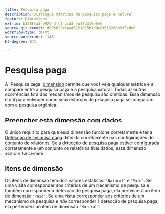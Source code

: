 ```yaml
---
title: Pesquisa paga
description: Distingue métricas de pesquisa paga e natural.
feature: Dimensions
exl-id: b12665a3-e92f-4fc1-acd3-ea17a316e5e5
source-git-commit: d095628e94a45221815b1d08e35132de09f5ed8f
workflow-type: tm+mt
source-wordcount: '148'
ht-degree: 87%

---
```


# Pesquisa paga

A &#39;Pesquisa paga&#39; [dimension](overview.md) permite que você veja qualquer métrica e a compare entre a pesquisa paga e a pesquisa natural. Todas as outras ocorrências fora dos mecanismos de pesquisa são omitidas. Essa dimensão é útil para entender como seus esforços de pesquisa paga se comparam com a pesquisa orgânica.

## Preencher esta dimensão com dados

O único requisito para que essa dimensão funcione corretamente é ter a [Detecção de pesquisa paga](/help/admin/admin/c-manage-report-suites/c-edit-report-suites/general/paid-search-detection/paid-search-detection.md) definida corretamente nas configurações do conjunto de relatórios. Se a detecção de pesquisa paga estiver configurada corretamente e um conjunto de relatórios tiver dados, essa dimensão sempre funcionará.

## Itens de dimensão

Os itens de dimensão têm dois valores estáticos: `"Natural"` e `"Paid"`. Se uma visita corresponder aos critérios de um mecanismo de pesquisa e também corresponder à detecção de pesquisa paga, ela pertencerá ao item de dimensão `"Paid"`. Se uma visita corresponder aos critérios de um mecanismo de pesquisa e *não* corresponder à detecção de pesquisa paga, ela pertencerá ao item de dimensão `"Natural"`.
